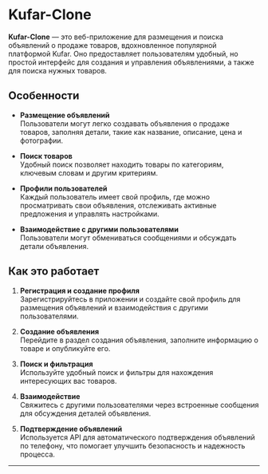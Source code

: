 # Kufar-Clone

**Kufar-Clone** — это веб-приложение для размещения и поиска объявлений о продаже товаров, вдохновленное популярной платформой Kufar. Оно предоставляет пользователям удобный, но простой интерфейс для создания и управления объявлениями, а также для поиска нужных товаров.

## Особенности

- **Размещение объявлений**  
  Пользователи могут легко создавать объявления о продаже товаров, заполняя детали, такие как название, описание, цена и фотографии.

- **Поиск товаров**  
  Удобный поиск позволяет находить товары по категориям, ключевым словам и другим критериям.

- **Профили пользователей**  
  Каждый пользователь имеет свой профиль, где можно просматривать свои объявления, отслеживать активные предложения и управлять настройками.

- **Взаимодействие с другими пользователями**  
  Пользователи могут обмениваться сообщениями и обсуждать детали объявления.

## Как это работает

1. **Регистрация и создание профиля**  
   Зарегистрируйтесь в приложении и создайте свой профиль для размещения объявлений и взаимодействия с другими пользователями.

2. **Создание объявления**  
   Перейдите в раздел создания объявления, заполните информацию о товаре и опубликуйте его.

3. **Поиск и фильтрация**  
   Используйте удобный поиск и фильтры для нахождения интересующих вас товаров.

4. **Взаимодействие**  
   Свяжитесь с другими пользователями через встроенные сообщения для обсуждения деталей объявления.

5. **Подтверждение объявлений**  
   Используется API для автоматического подтверждения объявлений по телефону, что помогает улучшить безопасность и надежность процесса.
---
